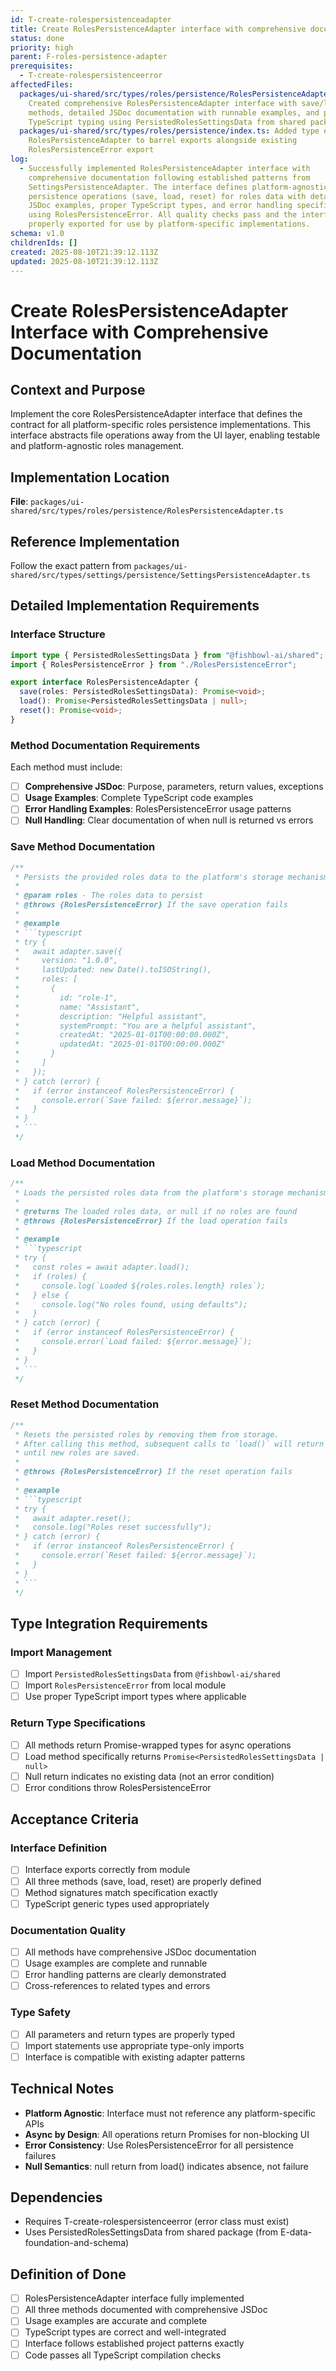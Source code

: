 ```yaml
---
id: T-create-rolespersistenceadapter
title: Create RolesPersistenceAdapter interface with comprehensive documentation
status: done
priority: high
parent: F-roles-persistence-adapter
prerequisites:
  - T-create-rolespersistenceerror
affectedFiles:
  packages/ui-shared/src/types/roles/persistence/RolesPersistenceAdapter.ts:
    Created comprehensive RolesPersistenceAdapter interface with save/load/reset
    methods, detailed JSDoc documentation with runnable examples, and proper
    TypeScript typing using PersistedRolesSettingsData from shared package
  packages/ui-shared/src/types/roles/persistence/index.ts: Added type export for
    RolesPersistenceAdapter to barrel exports alongside existing
    RolesPersistenceError export
log:
  - Successfully implemented RolesPersistenceAdapter interface with
    comprehensive documentation following established patterns from
    SettingsPersistenceAdapter. The interface defines platform-agnostic
    persistence operations (save, load, reset) for roles data with detailed
    JSDoc examples, proper TypeScript types, and error handling specifications
    using RolesPersistenceError. All quality checks pass and the interface is
    properly exported for use by platform-specific implementations.
schema: v1.0
childrenIds: []
created: 2025-08-10T21:39:12.113Z
updated: 2025-08-10T21:39:12.113Z
---
```


# Create RolesPersistenceAdapter Interface with Comprehensive Documentation

## Context and Purpose

Implement the core RolesPersistenceAdapter interface that defines the contract for all platform-specific roles persistence implementations. This interface abstracts file operations away from the UI layer, enabling testable and platform-agnostic roles management.

## Implementation Location

**File**: `packages/ui-shared/src/types/roles/persistence/RolesPersistenceAdapter.ts`

## Reference Implementation

Follow the exact pattern from `packages/ui-shared/src/types/settings/persistence/SettingsPersistenceAdapter.ts`

## Detailed Implementation Requirements

### Interface Structure

```typescript
import type { PersistedRolesSettingsData } from "@fishbowl-ai/shared";
import { RolesPersistenceError } from "./RolesPersistenceError";

export interface RolesPersistenceAdapter {
  save(roles: PersistedRolesSettingsData): Promise<void>;
  load(): Promise<PersistedRolesSettingsData | null>;
  reset(): Promise<void>;
}
```

### Method Documentation Requirements

Each method must include:

- [ ] **Comprehensive JSDoc**: Purpose, parameters, return values, exceptions
- [ ] **Usage Examples**: Complete TypeScript code examples
- [ ] **Error Handling Examples**: RolesPersistenceError usage patterns
- [ ] **Null Handling**: Clear documentation of when null is returned vs errors

### Save Method Documentation

````typescript
/**
 * Persists the provided roles data to the platform's storage mechanism.
 *
 * @param roles - The roles data to persist
 * @throws {RolesPersistenceError} If the save operation fails
 *
 * @example
 * ```typescript
 * try {
 *   await adapter.save({
 *     version: "1.0.0",
 *     lastUpdated: new Date().toISOString(),
 *     roles: [
 *       {
 *         id: "role-1",
 *         name: "Assistant",
 *         description: "Helpful assistant",
 *         systemPrompt: "You are a helpful assistant",
 *         createdAt: "2025-01-01T00:00:00.000Z",
 *         updatedAt: "2025-01-01T00:00:00.000Z"
 *       }
 *     ]
 *   });
 * } catch (error) {
 *   if (error instanceof RolesPersistenceError) {
 *     console.error(`Save failed: ${error.message}`);
 *   }
 * }
 * ```
 */
````

### Load Method Documentation

````typescript
/**
 * Loads the persisted roles data from the platform's storage mechanism.
 *
 * @returns The loaded roles data, or null if no roles are found
 * @throws {RolesPersistenceError} If the load operation fails
 *
 * @example
 * ```typescript
 * try {
 *   const roles = await adapter.load();
 *   if (roles) {
 *     console.log(`Loaded ${roles.roles.length} roles`);
 *   } else {
 *     console.log("No roles found, using defaults");
 *   }
 * } catch (error) {
 *   if (error instanceof RolesPersistenceError) {
 *     console.error(`Load failed: ${error.message}`);
 *   }
 * }
 * ```
 */
````

### Reset Method Documentation

````typescript
/**
 * Resets the persisted roles by removing them from storage.
 * After calling this method, subsequent calls to `load()` will return null
 * until new roles are saved.
 *
 * @throws {RolesPersistenceError} If the reset operation fails
 *
 * @example
 * ```typescript
 * try {
 *   await adapter.reset();
 *   console.log("Roles reset successfully");
 * } catch (error) {
 *   if (error instanceof RolesPersistenceError) {
 *     console.error(`Reset failed: ${error.message}`);
 *   }
 * }
 * ```
 */
````

## Type Integration Requirements

### Import Management

- [ ] Import `PersistedRolesSettingsData` from `@fishbowl-ai/shared`
- [ ] Import `RolesPersistenceError` from local module
- [ ] Use proper TypeScript import types where applicable

### Return Type Specifications

- [ ] All methods return Promise-wrapped types for async operations
- [ ] Load method specifically returns `Promise<PersistedRolesSettingsData | null>`
- [ ] Null return indicates no existing data (not an error condition)
- [ ] Error conditions throw RolesPersistenceError

## Acceptance Criteria

### Interface Definition

- [ ] Interface exports correctly from module
- [ ] All three methods (save, load, reset) are properly defined
- [ ] Method signatures match specification exactly
- [ ] TypeScript generic types used appropriately

### Documentation Quality

- [ ] All methods have comprehensive JSDoc documentation
- [ ] Usage examples are complete and runnable
- [ ] Error handling patterns are clearly demonstrated
- [ ] Cross-references to related types and errors

### Type Safety

- [ ] All parameters and return types are properly typed
- [ ] Import statements use appropriate type-only imports
- [ ] Interface is compatible with existing adapter patterns

## Technical Notes

- **Platform Agnostic**: Interface must not reference any platform-specific APIs
- **Async by Design**: All operations return Promises for non-blocking UI
- **Error Consistency**: Use RolesPersistenceError for all persistence failures
- **Null Semantics**: null return from load() indicates absence, not failure

## Dependencies

- Requires T-create-rolespersistenceerror (error class must exist)
- Uses PersistedRolesSettingsData from shared package (from E-data-foundation-and-schema)

## Definition of Done

- [ ] RolesPersistenceAdapter interface fully implemented
- [ ] All three methods documented with comprehensive JSDoc
- [ ] Usage examples are accurate and complete
- [ ] TypeScript types are correct and well-integrated
- [ ] Interface follows established project patterns exactly
- [ ] Code passes all TypeScript compilation checks
